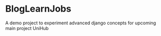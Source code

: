 # BlogLearnJobs
A demo project to experiment advanced django concepts for upcoming main project UniHub
